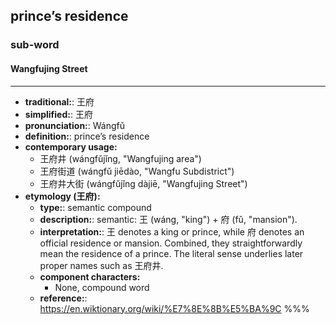 ## prince’s residence
### sub-word
#### Wangfujing Street
---
- **traditional:**: 王府
- **simplified:**: 王府
- **pronunciation:**: Wángfǔ
- **definition:**: prince’s residence
- **contemporary usage:**
  - 王府井 (wángfǔjǐng, "Wangfujing area")
  - 王府街道 (wángfǔ jiēdào, "Wangfu Subdistrict")
  - 王府井大街 (wángfǔjǐng dàjiē, "Wangfujing Street")
- **etymology (王府):**
  - **type:**: semantic compound
  - **description:**: semantic: 王 (wáng, "king") + 府 (fǔ, "mansion").
  - **interpretation:**: 王 denotes a king or prince, while 府 denotes an official residence or mansion. Combined, they straightforwardly mean the residence of a prince. The literal sense underlies later proper names such as 王府井.
  - **component characters:**
    - None, compound word
  - **reference:**: https://en.wiktionary.org/wiki/%E7%8E%8B%E5%BA%9C
%%%